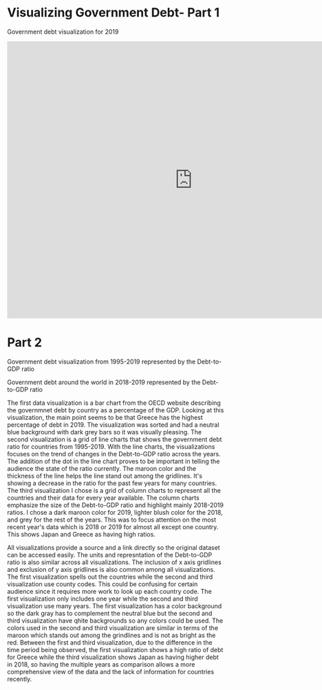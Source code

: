 # Visualizing Government Debt- Part 1
Government debt visualization for 2019 

<iframe src="https://data.oecd.org/chart/6gJJ" width="860" height="645" style="border: 0" mozallowfullscreen="true" webkitallowfullscreen="true" allowfullscreen="true"><a href="https://data.oecd.org/chart/6gJJ" target="_blank">OECD Chart: General government debt, Total, % of GDP, Annual, 2019</a></iframe>

# Part 2
Government debt visualization from 1995-2019 represented by the Debt-to-GDP ratio

<div class="flourish-embed flourish-chart" data-src="visualisation/5283889"><script src="https://public.flourish.studio/resources/embed.js"></script></div>


Government debt around the world in 2018-2019 represented by the Debt-to-GDP ratio

<div class="flourish-embed flourish-chart" data-src="visualisation/5298547"><script src="https://public.flourish.studio/resources/embed.js"></script></div>


The first data visualization is a bar chart from the OECD website describing the governmnet debt by country as a percentage of the GDP. Looking at this visualization, the main point seems to be that Greece has the highest percentage of debt in 2019. The visualization was sorted and had a neutral blue background with dark grey bars so it was visually pleasing. The second visualization is a grid of line charts that shows the government debt ratio for countries from 1995-2019. With the line charts, the visualizations focuses on the trend of changes in the Debt-to-GDP ratio across the years. The addition of the dot in the line chart proves to be important in telling the audience the state of the ratio currently. The maroon color and the thickness of the line helps the line stand out among the gridlines. It's showing a decrease in the ratio for the past few years for many countries. The third visualization I chose is a grid of column charts to represent all the countries and their data for every year available. The column charts emphasize the size of the Debt-to-GDP ratio and highlight mainly 2018-2019 ratios. I chose a dark maroon color for 2019, lighter blush color for the 2018, and grey for the rest of the years. This was to focus attention on the most recent year's data which is 2018 or 2019 for almost all except one country. This shows Japan and Greece as having high ratios.

All visualizations provide a source and a link directly so the original dataset can be accessed easily. The units and represntation of the Debt-to-GDP ratio is also similar across all visualizations. The inclusion of x axis gridlines and exclusion of y axis gridlines is also common among all visualizations. The first visualization spells out the countries while the second and third visualization use county codes. This could be confusing for certain audience since it requires more work to look up each country code. The first visualization only includes one year while the second and third visualization use many years. The first visualization has a color background so the dark gray has to complement the neutral blue but the second and third visualization have qhite backgrounds so any colors could be used. The colors used in the second and third visualization are similar in terms of the maroon which stands out among the grindlines and is not as bright as the red. Between the first and third visualization, due to the difference in the time period being observed, the first visualization shows a high ratio of debt for Greece while the third visualization shows Japan as having higher debt in 2018, so having the multiple years as comparison allows a more comprehensive view of the data and the lack of information for countries recently. 

